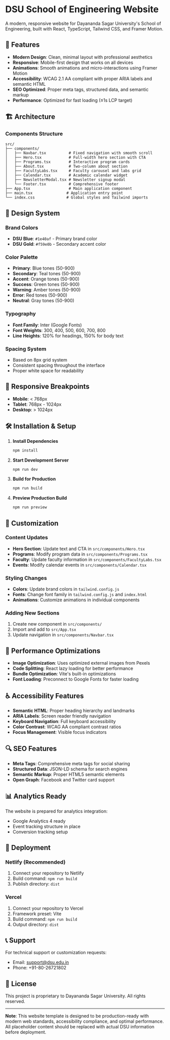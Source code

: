 # DSU School of Engineering Website

A modern, responsive website for Dayananda Sagar University's School of Engineering, built with React, TypeScript, Tailwind CSS, and Framer Motion.

## 🚀 Features

- **Modern Design**: Clean, minimal layout with professional aesthetics
- **Responsive**: Mobile-first design that works on all devices
- **Animations**: Smooth animations and micro-interactions using Framer Motion
- **Accessibility**: WCAG 2.1 AA compliant with proper ARIA labels and semantic HTML
- **SEO Optimized**: Proper meta tags, structured data, and semantic markup
- **Performance**: Optimized for fast loading (≤1s LCP target)

## 🏗️ Architecture

### Components Structure
```
src/
├── components/
│   ├── Navbar.tsx          # Fixed navigation with smooth scroll
│   ├── Hero.tsx            # Full-width hero section with CTA
│   ├── Programs.tsx        # Interactive program cards
│   ├── About.tsx           # Two-column about section
│   ├── FacultyLabs.tsx     # Faculty carousel and labs grid
│   ├── Calendar.tsx        # Academic calendar widget
│   ├── NewsletterModal.tsx # Newsletter signup modal
│   └── Footer.tsx          # Comprehensive footer
├── App.tsx                 # Main application component
├── main.tsx               # Application entry point
└── index.css              # Global styles and Tailwind imports
```

## 🎨 Design System

### Brand Colors
- **DSU Blue**: `#1e40af` - Primary brand color
- **DSU Gold**: `#f59e0b` - Secondary accent color

### Color Palette
- **Primary**: Blue tones (50-900)
- **Secondary**: Teal tones (50-900)
- **Accent**: Orange tones (50-900)
- **Success**: Green tones (50-900)
- **Warning**: Amber tones (50-900)
- **Error**: Red tones (50-900)
- **Neutral**: Gray tones (50-900)

### Typography
- **Font Family**: Inter (Google Fonts)
- **Font Weights**: 300, 400, 500, 600, 700, 800
- **Line Heights**: 120% for headings, 150% for body text

### Spacing System
- Based on 8px grid system
- Consistent spacing throughout the interface
- Proper white space for readability

## 📱 Responsive Breakpoints

- **Mobile**: < 768px
- **Tablet**: 768px - 1024px  
- **Desktop**: > 1024px

## 🛠️ Installation & Setup

1. **Install Dependencies**
   ```bash
   npm install
   ```

2. **Start Development Server**
   ```bash
   npm run dev
   ```

3. **Build for Production**
   ```bash
   npm run build
   ```

4. **Preview Production Build**
   ```bash
   npm run preview
   ```

## 🔧 Customization

### Content Updates
- **Hero Section**: Update text and CTA in `src/components/Hero.tsx`
- **Programs**: Modify program data in `src/components/Programs.tsx`
- **Faculty**: Update faculty information in `src/components/FacultyLabs.tsx`
- **Events**: Modify calendar events in `src/components/Calendar.tsx`

### Styling Changes
- **Colors**: Update brand colors in `tailwind.config.js`
- **Fonts**: Change font family in `tailwind.config.js` and `index.html`
- **Animations**: Customize animations in individual components

### Adding New Sections
1. Create new component in `src/components/`
2. Import and add to `src/App.tsx`
3. Update navigation in `src/components/Navbar.tsx`

## 🎯 Performance Optimizations

- **Image Optimization**: Uses optimized external images from Pexels
- **Code Splitting**: React lazy loading for better performance
- **Bundle Optimization**: Vite's built-in optimizations
- **Font Loading**: Preconnect to Google Fonts for faster loading

## ♿ Accessibility Features

- **Semantic HTML**: Proper heading hierarchy and landmarks
- **ARIA Labels**: Screen reader friendly navigation
- **Keyboard Navigation**: Full keyboard accessibility
- **Color Contrast**: WCAG AA compliant contrast ratios
- **Focus Management**: Visible focus indicators

## 🔍 SEO Features

- **Meta Tags**: Comprehensive meta tags for social sharing
- **Structured Data**: JSON-LD schema for search engines
- **Semantic Markup**: Proper HTML5 semantic elements
- **Open Graph**: Facebook and Twitter card support

## 📊 Analytics Ready

The website is prepared for analytics integration:
- Google Analytics 4 ready
- Event tracking structure in place
- Conversion tracking setup

## 🚀 Deployment

### Netlify (Recommended)
1. Connect your repository to Netlify
2. Build command: `npm run build`
3. Publish directory: `dist`

### Vercel
1. Connect your repository to Vercel
2. Framework preset: Vite
3. Build command: `npm run build`
4. Output directory: `dist`

## 📞 Support

For technical support or customization requests:
- Email: support@dsu.edu.in
- Phone: +91-80-26721802

## 📄 License

This project is proprietary to Dayananda Sagar University. All rights reserved.

---

**Note**: This website template is designed to be production-ready with modern web standards, accessibility compliance, and optimal performance. All placeholder content should be replaced with actual DSU information before deployment.